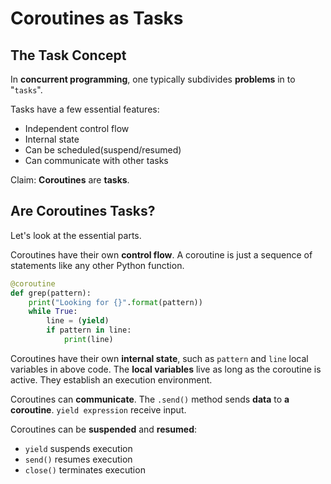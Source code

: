 # Coroutines as Tasks

## The Task Concept

In **concurrent programming**, one typically subdivides **problems** in to "`tasks`".

Tasks have a few essential features:

- Independent control flow
- Internal state
- Can be scheduled(suspend/resumed)
- Can communicate with other tasks

Claim: **Coroutines** are **tasks**.

## Are Coroutines Tasks?

Let's look at the essential parts.

Coroutines have their own **control flow**. A coroutine is just a sequence of statements like any other Python function.

```python
@coroutine
def grep(pattern):
    print("Looking for {}".format(pattern))
    while True:
        line = (yield)
        if pattern in line:
            print(line)
```

Coroutines have their own **internal state**, such as `pattern` and `line` local variables in above code. The **local variables** live as long as the coroutine is active. They establish an execution environment.

Coroutines can **communicate**. The `.send()` method sends **data** to **a coroutine**. `yield expression` receive input.

Coroutines can be **suspended** and **resumed**:
- `yield` suspends execution
- `send()` resumes execution
- `close()` terminates execution










